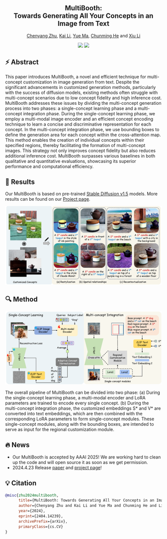 <div align="center">
<h2><font> MultiBooth: </font></center> <br> <center>Towards Generating All Your Concepts in an Image from Text</h2>

[Chenyang Zhu](https://chenyangzhu1.github.io/), [Kai Li](https://kailigo.github.io/), [Yue Ma](https://mayuelala.github.io/), [Chunming He](https://chunminghe.github.io/) and [Xiu Li](https://scholar.google.com/citations?user=Xrh1OIUAAAAJ&hl=zh-CN&oi=sra)

<a href='https://arxiv.org/abs/2404.14239'><img src='https://img.shields.io/badge/ArXiv-2404.14239-red'></a>
<a href='https://multibooth.github.io/'><img src='https://img.shields.io/badge/Project-Page-Green'></a>

</div>

## ⚡️ Abstract
This paper introduces MultiBooth, a novel and efficient technique for multi-concept customization in image generation from text. Despite the significant advancements in customized generation methods, particularly with the success of diffusion models, existing methods often struggle with multi-concept scenarios due to low concept fidelity and high inference cost. MultiBooth addresses these issues by dividing the multi-concept generation process into two phases: a single-concept learning phase and a multi-concept integration phase. During the single-concept learning phase, we employ a multi-modal image encoder and an efficient concept encoding technique to learn a concise and discriminative representation for each concept. In the multi-concept integration phase, we use bounding boxes to define the generation area for each concept within the cross-attention map. This method enables the creation of individual concepts within their specified regions, thereby facilitating the formation of multi-concept images. This strategy not only improves concept fidelity but also reduces additional inference cost. MultiBooth surpasses various baselines in both qualitative and quantitative evaluations, showcasing its superior performance and computational efficiency.

## 🌴 Results
Our MultiBooth is based on pre-trained [Stable Diffusion v1.5](https://huggingface.co/runwayml/stable-diffusion-v1-5) models. More results can be found on our [Project page](https://multibooth.github.io/).

![results](img/Title-case.png "results")

## 🔍 Method
![method](img/Framework.png "method")

The overall pipeline of MultiBooth can be divided into two phase: (a) During the single-concept learning phase, a multi-modal encoder and LoRA parameters are trained to encode every single concept. (b) During the multi-concept integration phase, the customized embeddings S* and V* are converted into text embeddings, which are then combined with the corresponding LoRA parameters to form single-concept modules. These single-concept modules, along with the bounding boxes, are intended to serve as input for the regional customization module.

## 🔥 News
- Our MultiBooth is accepted by AAAI 2025! We are working hard to clean up the code and will open source it as soon as we get permission.
- 2024.4.23 Release [paper](https://arxiv.org/abs/2404.14239) and [project page](https://multibooth.github.io/)!

## 💡 Citation
```bibtex
@misc{zhu2024multibooth,
      title={MultiBooth: Towards Generating All Your Concepts in an Image from Text}, 
      author={Chenyang Zhu and Kai Li and Yue Ma and Chunming He and Li Xiu},
      year={2024},
      eprint={2404.14239},
      archivePrefix={arXiv},
      primaryClass={cs.CV}
}
``` 

